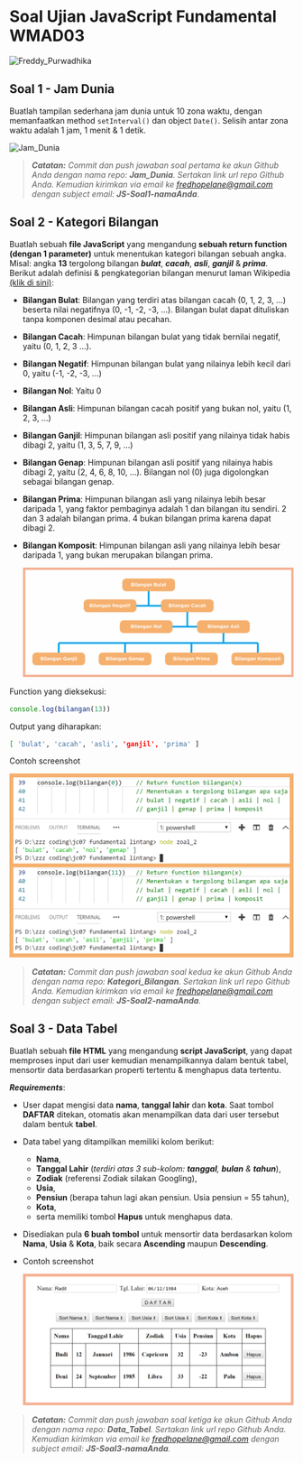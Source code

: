 # Soal Ujian JavaScript Fundamental WMAD03

![Freddy_Purwadhika](https://static.wixstatic.com/media/2e6af2_f69a4271c3534ae1869a7ed63e278b2b~mv2.png/v1/fill/w_246,h_39,al_c,usm_0.66_1.00_0.01/2e6af2_f69a4271c3534ae1869a7ed63e278b2b~mv2.png)

## **Soal 1 - Jam Dunia**

Buatlah tampilan sederhana jam dunia untuk 10 zona waktu, dengan memanfaatkan method `setInterval()` dan object `Date()`. Selisih antar zona waktu adalah 1 jam, 1 menit & 1 detik.

![Jam_Dunia](./contoh_soal_ke_1-min.gif)

> _**Catatan:**_ _Commit dan push jawaban soal pertama ke akun Github Anda dengan nama repo: **Jam_Dunia**. Sertakan link url repo Github Anda. Kemudian kirimkan via email ke fredhopelane@gmail.com dengan subject email: **JS-Soal1-namaAnda**._

## **Soal 2 - Kategori Bilangan**

Buatlah sebuah __file JavaScript__ yang mengandung **sebuah return function (dengan 1 parameter)** untuk menentukan kategori bilangan sebuah angka. Misal: angka __13__ tergolong bilangan __*bulat*__, **_cacah_**, *__asli__*, **_ganjil_** & __*prima*__. Berikut adalah definisi & pengkategorian bilangan menurut laman Wikipedia [(klik di sini)](https://id.wikipedia.org/wiki/Bilangan):

- __Bilangan Bulat__: Bilangan yang terdiri atas bilangan cacah (0, 1, 2, 3, ...) beserta nilai negatifnya (0, -1, -2, -3, ...). Bilangan bulat dapat dituliskan tanpa komponen desimal atau pecahan.

- __Bilangan Cacah__: Himpunan bilangan bulat yang tidak bernilai negatif, yaitu (0, 1, 2, 3 ...).

- __Bilangan Negatif__: Himpunan bilangan bulat yang nilainya lebih kecil dari 0, yaitu (-1, -2, -3, ...)

- __Bilangan Nol__: Yaitu 0

- __Bilangan Asli__: Himpunan bilangan cacah positif yang bukan nol, yaitu (1, 2, 3, ...)

- __Bilangan Ganjil__: Himpunan bilangan asli positif yang nilainya tidak habis dibagi 2, yaitu (1, 3, 5, 7, 9, ...)

- __Bilangan Genap__: Himpunan bilangan asli positif yang nilainya habis dibagi 2, yaitu (2, 4, 6, 8, 10, ...). Bilangan nol (0) juga digolongkan sebagai bilangan genap.

- __Bilangan Prima__: Himpunan bilangan asli yang nilainya lebih besar daripada 1, yang faktor pembaginya adalah 1 dan bilangan itu sendiri. 2 dan 3 adalah bilangan prima. 4 bukan bilangan prima karena dapat dibagi 2.

- __Bilangan Komposit__: Himpunan bilangan asli yang nilainya lebih besar daripada 1, yang bukan merupakan bilangan prima.

  ![Diagram_Bilangan](./zoal2_bil.png)

Function yang dieksekusi:

  ```javascript
  console.log(bilangan(13))
  ```

Output yang diharapkan:

```bash
[ 'bulat', 'cacah', 'asli', 'ganjil', 'prima' ]
```

Contoh screenshot

  ![Soal_Ke_Dua](./zoal2.png)

> _**Catatan:**_ _Commit dan push jawaban soal kedua ke akun Github Anda dengan nama repo: **Kategori_Bilangan**. Sertakan link url repo Github Anda. Kemudian kirimkan via email ke fredhopelane@gmail.com dengan subject email: **JS-Soal2-namaAnda**._

## **Soal 3 - Data Tabel**

Buatlah sebuah **file HTML** yang mengandung **script JavaScript**, yang dapat memproses input dari user kemudian menampilkannya dalam bentuk tabel, mensortir data berdasarkan properti tertentu & menghapus data tertentu.

**_Requirements_**:

- User dapat mengisi data **nama**, **tanggal lahir** dan **kota**. Saat tombol **DAFTAR** ditekan, otomatis akan menampilkan data dari user tersebut dalam bentuk **tabel**.

- Data tabel yang ditampilkan memiliki kolom berikut:

  - **Nama**,
  - **Tanggal Lahir** (_terdiri atas 3 sub-kolom: **tanggal**, **bulan** & **tahun**_),
  - **Zodiak** (referensi Zodiak silakan Googling),
  - **Usia**,
  - **Pensiun** (berapa tahun lagi akan pensiun. Usia pensiun = 55 tahun),
  - **Kota**,
  - serta memiliki tombol **Hapus** untuk menghapus data.

- Disediakan pula **6 buah tombol** untuk mensortir data berdasarkan kolom **Nama**, **Usia** & **Kota**, baik secara **Ascending** maupun **Descending**.

- Contoh screenshot

    ![Soal_Ke_Tiga](./zoal3.png)

> _**Catatan:**_ _Commit dan push jawaban soal ketiga ke akun Github Anda dengan nama repo: **Data_Tabel**. Sertakan link url repo Github Anda. Kemudian kirimkan via email ke fredhopelane@gmail.com dengan subject email: **JS-Soal3-namaAnda**._

